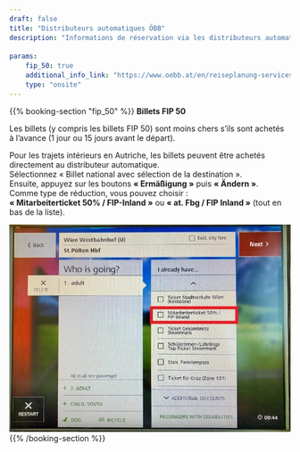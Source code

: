 ```yaml
---
draft: false
title: "Distributeurs automatiques ÖBB"
description: "Informations de réservation via les distributeurs automatiques ÖBB."

params:
    fip_50: true
    additional_info_link: "https://www.oebb.at/en/reiseplanung-services/am-bahnhof/ticketautomat"
    type: "onsite"
---
```


{{% booking-section "fip_50" %}}
**Billets FIP 50**

Les billets (y compris les billets FIP 50) sont moins chers s’ils sont achetés à l’avance (1 jour ou 15 jours avant le départ).

Pour les trajets intérieurs en Autriche, les billets peuvent être achetés directement au distributeur automatique.  
Sélectionnez « Billet national avec sélection de la destination ».  
Ensuite, appuyez sur les boutons **« Ermäßigung »** puis **« Ändern »**.  
Comme type de réduction, vous pouvez choisir :  
**« Mitarbeiterticket 50% / FIP-Inland »** ou **« at. Fbg / FIP Inland »** (tout en bas de la liste).

![Billets FIP 50 aux distributeurs automatiques ÖBB](obb_ticket_machine_fip_50.fr.webp)
{{% /booking-section %}}
